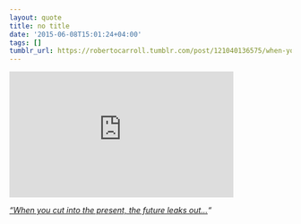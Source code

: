 ```yaml
---
layout: quote
title: no title
date: '2015-06-08T15:01:24+04:00'
tags: []
tumblr_url: https://robertocarroll.tumblr.com/post/121040136575/when-you-cut-into-the-present-the-future-leaks
---
```

<iframe width="400" height="225"  id="youtube_iframe" src="https://www.youtube.com/embed/Rc2yU7OUMcI?feature=oembed&amp;enablejsapi=1&amp;origin=https://safe.txmblr.com&amp;wmode=opaque" frameborder="0" gesture="media" allowfullscreen></iframe><br/><p>

<i><a href="http://en.wikipedia.org/wiki/Cut-up_technique">“When you cut into the present, the future leaks out…</a>“</i><br/></p>
